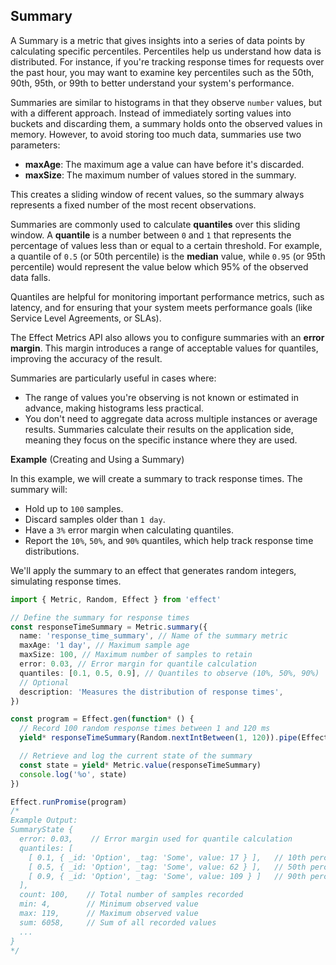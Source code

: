 ## Summary

A Summary is a metric that gives insights into a series of data points by calculating specific percentiles. Percentiles help us understand how data is distributed. For instance, if you're tracking response times for requests over the past hour, you may want to examine key percentiles such as the 50th, 90th, 95th, or 99th to better understand your system's performance.

Summaries are similar to histograms in that they observe `number` values, but with a different approach. Instead of immediately sorting values into buckets and discarding them, a summary holds onto the observed values in memory. However, to avoid storing too much data, summaries use two parameters:

- **maxAge**: The maximum age a value can have before it's discarded.
- **maxSize**: The maximum number of values stored in the summary.

This creates a sliding window of recent values, so the summary always represents a fixed number of the most recent observations.

Summaries are commonly used to calculate **quantiles** over this sliding window. A **quantile** is a number between `0` and `1` that represents the percentage of values less than or equal to a certain threshold. For example, a quantile of `0.5` (or 50th percentile) is the **median** value, while `0.95` (or 95th percentile) would represent the value below which 95% of the observed data falls.

Quantiles are helpful for monitoring important performance metrics, such as latency, and for ensuring that your system meets performance goals (like Service Level Agreements, or SLAs).

The Effect Metrics API also allows you to configure summaries with an **error margin**. This margin introduces a range of acceptable values for quantiles, improving the accuracy of the result.

Summaries are particularly useful in cases where:

- The range of values you're observing is not known or estimated in advance, making histograms less practical.
- You don't need to aggregate data across multiple instances or average results. Summaries calculate their results on the application side, meaning they focus on the specific instance where they are used.

**Example** (Creating and Using a Summary)

In this example, we will create a summary to track response times. The summary will:

- Hold up to `100` samples.
- Discard samples older than `1 day`.
- Have a `3%` error margin when calculating quantiles.
- Report the `10%`, `50%`, and `90%` quantiles, which help track response time distributions.

We'll apply the summary to an effect that generates random integers, simulating response times.

```ts twoslash
import { Metric, Random, Effect } from 'effect'

// Define the summary for response times
const responseTimeSummary = Metric.summary({
  name: 'response_time_summary', // Name of the summary metric
  maxAge: '1 day', // Maximum sample age
  maxSize: 100, // Maximum number of samples to retain
  error: 0.03, // Error margin for quantile calculation
  quantiles: [0.1, 0.5, 0.9], // Quantiles to observe (10%, 50%, 90%)
  // Optional
  description: 'Measures the distribution of response times',
})

const program = Effect.gen(function* () {
  // Record 100 random response times between 1 and 120 ms
  yield* responseTimeSummary(Random.nextIntBetween(1, 120)).pipe(Effect.repeatN(99))

  // Retrieve and log the current state of the summary
  const state = yield* Metric.value(responseTimeSummary)
  console.log('%o', state)
})

Effect.runPromise(program)
/*
Example Output:
SummaryState {
  error: 0.03,    // Error margin used for quantile calculation
  quantiles: [
    [ 0.1, { _id: 'Option', _tag: 'Some', value: 17 } ],   // 10th percentile: 17 ms
    [ 0.5, { _id: 'Option', _tag: 'Some', value: 62 } ],   // 50th percentile (median): 62 ms
    [ 0.9, { _id: 'Option', _tag: 'Some', value: 109 } ]   // 90th percentile: 109 ms
  ],
  count: 100,    // Total number of samples recorded
  min: 4,        // Minimum observed value
  max: 119,      // Maximum observed value
  sum: 6058,     // Sum of all recorded values
  ...
}
*/
```
